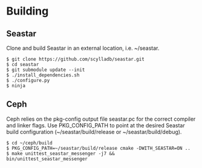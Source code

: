 Building
========

Seastar
-------

Clone and build Seastar in an external location, i.e. ~/seastar.

    $ git clone https://github.com/scylladb/seastar.git
    $ cd seastar
    $ git submodule update --init
    $ ./install_dependencies.sh
    $ ./configure.py
    $ ninja

Ceph
----

Ceph relies on the pkg-config output file seastar.pc for the correct compiler and linker flags. Use PKG_CONFIG_PATH to point at the desired Seastar build configuration (~/seastar/build/release or ~/seastar/build/debug).

    $ cd ~/ceph/build
    $ PKG_CONFIG_PATH=~/seastar/build/release cmake -DWITH_SEASTAR=ON ..
    $ make unittest_seastar_messenger -j7 && bin/unittest_seastar_messenger
